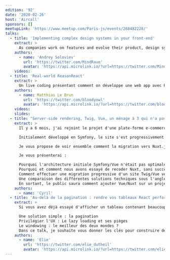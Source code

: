 ```yaml
---
edition: '92'
date: '2020-02-26'
host: 'Aircall'
sponsors: []
meetupLink: 'https://www.meetup.com/Paris-js/events/268482228/'
talks:
  - title: 'Implementing complex design systems in your front-end'
    extract: >
      As companies work on features and evolve their product, design systems become increasingly used and front-end engineers find themselves working with atomic components more and more. Our goal is to make our front-end components into our single source of truth, instead of the sketch files, and we'd like to share a few thoughts on how we're going about it.
    authors:
      - name: 'Andrey Soloviev'
        url: 'https://twitter.com/MindRave'
        avatar: 'https://api.microlink.io/?url=https://twitter.com/MindRave&embed=image.url'
    videos:
  - title: 'Real-world ReasonReact'
    extract: >
      Un live coding présentant comment on développe une web app avec ReasonReact. Approche de divers sujets tels que les Future, les types Result, les reducerComponents, les souscriptions et le routing.
    authors:
      - name: Matthias Le Brun
        url: 'https://twitter.com/bloodyowl'
        avatar: 'https://api.microlink.io/?url=https://twitter.com/bloodyowl&embed=image.url'
    videos:
    slides:
  - title: "Server-side rendering, Twig, Vue, un ménage à 3 qui n'a pas fonctionné "
    extract: >
      Il y a 6 mois, j'ai rejoint le projet d'une plate-forme e-commerce: Tarkett, multinationale française spécialisée dans le revêtement de sols.

      Initialement développé en Symfony, le site s'est progressivement orienté sur une solution hybride Symfony/Vue.js afin de rendre dynamiques certaines parties du site.

      Je vous propose de voir ensemble comment la migration vers Nuxt.js nous a permis de diviser par 4 la métrique Visually Complete.

      Je vous présenterai :

      Pourquoi l'architecture initiale Symfony/Vue n'était pas optimale.
      Pourquoi et comment nous avons essayé de recoder Nuxt, sans succès...
      Comment effectuer une migration progressive d'un site Twig/Vue vers une solution 100% Nuxt.
      Une comparaison des différentes solutions techniques sous l'angle du Speed Index.
      En sortant, le public saura comment ajouter Vue/Nuxt sur un projet Symfony et repartira avec tous les tips pour réussir une migration progressive.
    authors:
      - name: 'Cyril'
  - title: 'Au-delà de la pagination : rendre vos tableaux React performants grâce au windowing'
    extract: >
      Si vous avez déjà essayé d'afficher un tableau contenant beaucoup d'éléments en React, vous savez probablement que cela peut très vite dégrader les performances de votre site. Nous allons aborder les techniques suivantes pour améliorer les performances :

      Une solution simple : la pagination
      Privilégier l'UX : Le lazy loading et ses pièges
      Le windowing : le meilleur des deux mondes ?
      Dans ce talk, je souhaite vous donner les clés pour construire des tableaux performants du premier coup.
    authors:
      - name: 'Elie'
        url: 'https://twitter.com/elie_dutheil'
        avatar: 'https://api.microlink.io/?url=https://twitter.com/elie_dutheil&embed=image.url'
---
```

